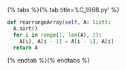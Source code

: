 {% tabs %}{% tab title='LC_1968.py' %}

```py
def rearrangeArray(self, A: list):
  A.sort()
  for i in range(1, len(A), 2):
    A[i], A[i - 1] = A[i - 1], A[i]
  return A
```

{% endtab %}{% endtabs %}
